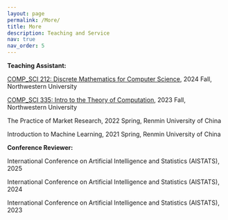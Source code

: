 ```yaml
---
layout: page
permalink: /More/
title: More
description: Teaching and Service
nav: true
nav_order: 5
---
```


**Teaching Assistant:**

[COMP_SCI 212: Discrete Mathematics for Computer Science](https://www.mccormick.northwestern.edu/computer-science/academics/courses/descriptions/212.html), 2024 Fall, Northwestern University

[COMP_SCI 335: Intro to the Theory of Computation](https://www.mccormick.northwestern.edu/computer-science/academics/courses/descriptions/335.html), 2023 Fall, Northwestern University

The Practice of Market Research, 2022 Spring, Renmin University of China

Introduction to Machine Learning, 2021 Spring, Renmin University of China


**Conference Reviewer:**

International Conference on Artificial Intelligence and Statistics (AISTATS), 2025

International Conference on Artificial Intelligence and Statistics (AISTATS), 2024

International Conference on Artificial Intelligence and Statistics (AISTATS), 2023
